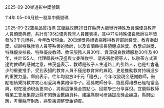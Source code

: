 
2025-09-20樂透彩中獎號碼

                                
114年 05~06月統一發票中獎號碼
                             
2025-09-22空氣品質指標
                              宜蘭縣政府20日在縣府大廳舉行特殊及資深優良教育人員頒獎典禮，共計有195位優秀教育人員獲表揚，其中71名特殊優良教師往年皆發放3千元禮券，今年改發現金。20日頒獎典禮表揚獲得教育部師鐸獎、教育奉獻獎、卓越特殊教育人員等殊榮的教師，以及宜蘭縣校長領導卓越獎、教學卓越獎、特殊優良校長、特殊優良教師、教保服務人員30年、資深優良教師服務30年及40年，共計195人。代理縣長林茂盛與立委陳俊宇、議長張勝德等人，以敬茶方式表達對教師的感謝之意，林茂盛表示，教師是孩子人生道路上的引路人，也是社會進步的重要推手，受到表揚的教育人員不僅是教育界的典範，更是推動教育持續進步的重要力量。縣府表示，往年均發放3千元「禮券」，今年改發現金感謝教師，鼓勵繼續秉持教育初心用愛與專業陪伴學子。獲獎教師分享，能獲得禮券已經相當高興，現在獲頒現金更開心，將用這筆獎金買點心，回饋學生分享喜悅。宜蘭縣教師職業工會蒐集鄰近縣市的獎金數額資料，建議縣府可研議提高獎金額度。縣府回應，考量縣府財政，將暫緩調整獎金額度。